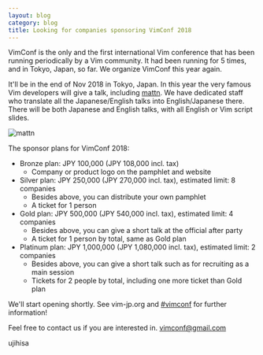 ```yaml
---
layout: blog
category: blog
title: Looking for companies sponsoring VimConf 2018
---
```


VimConf is the only and the first international Vim conference that has been running periodically by a Vim community. It had been running for 5 times, and in Tokyo, Japan, so far. We organize VimConf this year again.

It'll be in the end of Nov 2018 in Tokyo, Japan. In this year the very famous Vim developers will give a talk, including [mattn](https://twitter.com/mattn_jp). We have dedicated staff who translate all the Japanese/English talks into English/Japanese there. There will be both Japanese and English talks, with all English or Vim script slides.

![mattn](https://avatars3.githubusercontent.com/u/10111?v=4&s=60)

The sponsor plans for VimConf 2018:

* Bronze plan: JPY 100,000 (JPY 108,000 incl. tax)
    * Company or product logo on the pamphlet and website
* Silver plan: JPY 250,000 (JPY 270,000 incl. tax), estimated limit: 8 companies
    * Besides above, you can distribute your own pamphlet
    * A ticket for 1 person
* Gold plan: JPY 500,000 (JPY 540,000 incl. tax), estimated limit: 4 companies
    * Besides above, you can give a short talk at the official after party
    * A ticket for 1 person by total, same as Gold plan
* Platinum plan: JPY 1,000,000 (JPY 1,080,000 incl. tax), estimated limit: 2 companies
    * Besides above, you can give a short talk such as for recruiting as a main session
    * Tickets for 2 people by total, including one more ticket than Gold plan

We'll start opening shortly. See vim-jp.org and [#vimconf](https://twitter.com/search?f=tweets&vertical=default&q=%23vimconf&src=typd) for further information!

Feel free to contact us if you are interested in. vimconf@gmail.com

ujihisa
